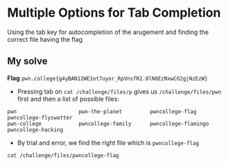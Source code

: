 # Multiple Options for Tab Completion

Using the tab key for autocompletion of the arugement and finding the correct file having the flag

## My solve
**Flag** `pwn.college{g4yBAN12WE1ot7uyor_RpVnsfR2.0lN0EzNxwCO2gjNzEzW}`
- Pressing tab on `cat /challenge/files/p` gives us `/challenge/files/pwn` first and then a list of possible files:
```
pwn                    pwn-the-planet         pwncollege-flag        pwncollege-flyswatter  
pwn-college            pwncollege-family      pwncollege-flamingo    pwncollege-hacking
```
- By trial and error, we find the right file which is `pwncollege-flag`

```
cat /challenge/files/pwncollege-flag 
```
